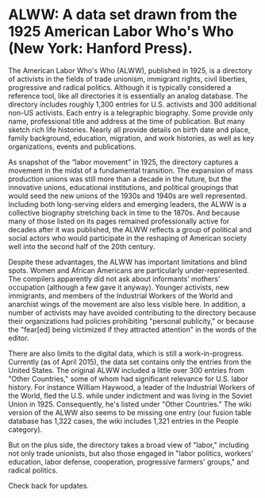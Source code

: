 # ALWW: A data set drawn from the 1925 American Labor Who's Who (New York: Hanford Press).

The American Labor Who's Who (ALWW), published in 1925, is a directory of activists in the fields of trade unionism, immigrant rights, civil liberties, progressive and radical politics.  Although it is typically considered a reference tool, like all directories it is essentially an analog database.  The directory includes roughly 1,300 entries for U.S. activists and 300 additional non-US activists.  Each entry is a telegraphic biography. Some provide only name, professional title and address at the time of publication. But many sketch rich life histories. Nearly all provide details on birth date and place, family background, education, migration, and work histories, as well as key organizations, events and publications.  

As snapshot of the “labor movement” in 1925, the directory captures a movement in the midst of a fundamental transition.  The expansion of mass production unions was still more than a decade in the future, but the innovative unions, educational institutions, and political groupings that would seed the new unions of the 1930s and 1940s are well represented.  Including both long-serving elders and emerging leaders, the ALWW is a collective biography stretching back in time to the 1870s.  And because many of those listed on its pages remained professionally active for decades after it was published, the ALWW reflects a group of political and social actors who would participate in the reshaping of American society well into the second half of the 20th century.

Despite these advantages, the ALWW has important limitations and blind spots.  Women and African Americans are particularly under-represented.  The compilers apparently did not ask about informants’ mothers’ occupation (although a few gave it anyway).  Younger activists, new immigrants, and members of the Industrial Workers of the World and anarchist wings of the movement are also less visible here. In addition, a number of activists may have avoided contributing to the directory because their organizations had policies prohibiting "personal publicity," or because the "fear[ed] being victimized if they attracted attention" in the words of the editor.

There are also limits to the digital data, which is still a work-in-progress.  Currently (as of April 2015), the data set contains only the entries from the United States. The original ALWW included a little over 300 entries from "Other Countries," some of whom had significant relevance for U.S. labor history.  For instance William Haywood, a leader of the Industrial Workers of the World, fled the U.S. while under indictment and was living in the Soviet Union in 1925.  Consequently, he's listed under "Other Countries." The wiki version of the ALWW also seems to be missing one entry (our fusion table database has 1,322 cases, the wiki includes 1,321 entries in the People category).

But on the plus side, the directory takes a broad view of "labor," including not only trade unionists, but also those engaged in "labor politics, workers' education, labor defense, cooperation, progressive farmers' groups," and radical politics.

Check back for updates.
